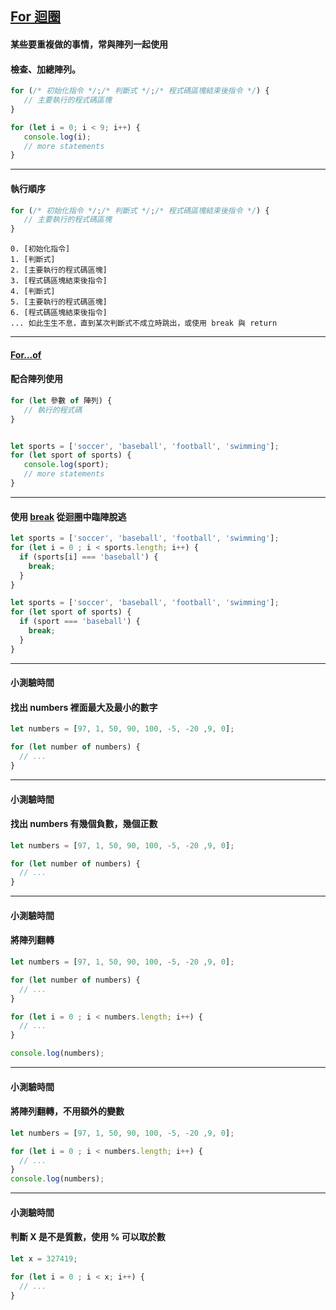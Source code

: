 ## [For 迴圈](https://developer.mozilla.org/en-US/docs/Web/JavaScript/Reference/Statements/for)
#### 某些要重複做的事情，常與陣列一起使用
#### 檢查、加總陣列。

```javascript
for (/* 初始化指令 */;/* 判斷式 */;/* 程式碼區塊結束後指令 */) {
   // 主要執行的程式碼區塊
}
```

```javascript
for (let i = 0; i < 9; i++) {
   console.log(i);
   // more statements
}
```

---

#### 執行順序

```javascript
for (/* 初始化指令 */;/* 判斷式 */;/* 程式碼區塊結束後指令 */) {
   // 主要執行的程式碼區塊
}
```
```
0. [初始化指令]
1. [判斷式]
2. [主要執行的程式碼區塊]
3. [程式碼區塊結束後指令]
4. [判斷式]
5. [主要執行的程式碼區塊]
6. [程式碼區塊結束後指令]
... 如此生生不息，直到某次判斷式不成立時跳出，或使用 break 與 return

```

---


#### [For...of](https://developer.mozilla.org/en-US/docs/Web/JavaScript/Reference/Statements/for...of)
#### 配合陣列使用

```javascript
for (let 參數 of 陣列) {
   // 執行的程式碼
}
```

```javascript

let sports = ['soccer', 'baseball', 'football', 'swimming'];
for (let sport of sports) {
   console.log(sport);
   // more statements
}
```

---

#### 使用 [break](https://developer.mozilla.org/en-US/docs/Web/JavaScript/Reference/Statements/break) 從迴圈中臨陣脫逃

```javascript
let sports = ['soccer', 'baseball', 'football', 'swimming'];
for (let i = 0 ; i < sports.length; i++) {
  if (sports[i] === 'baseball') {
    break;
  }
}
```

```javascript
let sports = ['soccer', 'baseball', 'football', 'swimming'];
for (let sport of sports) {
  if (sport === 'baseball') {
    break;
  }
}
```

---

#### 小測驗時間
#### 找出 numbers 裡面最大及最小的數字
```javascript
let numbers = [97, 1, 50, 90, 100, -5, -20 ,9, 0];

for (let number of numbers) {
  // ...
}
```

---

#### 小測驗時間
#### 找出 numbers 有幾個負數，幾個正數
```javascript
let numbers = [97, 1, 50, 90, 100, -5, -20 ,9, 0];

for (let number of numbers) {
  // ...
}
```

---

#### 小測驗時間
#### 將陣列翻轉
```javascript
let numbers = [97, 1, 50, 90, 100, -5, -20 ,9, 0];

for (let number of numbers) {
  // ...
}

for (let i = 0 ; i < numbers.length; i++) {
  // ...
}

console.log(numbers);
```

---

#### 小測驗時間
#### 將陣列翻轉，不用額外的變數
```javascript
let numbers = [97, 1, 50, 90, 100, -5, -20 ,9, 0];

for (let i = 0 ; i < numbers.length; i++) {
  // ...
}
console.log(numbers);
```

---

#### 小測驗時間
#### 判斷 X 是不是質數，使用 % 可以取於數
```javascript
let x = 327419;

for (let i = 0 ; i < x; i++) {
  // ...
}
```
